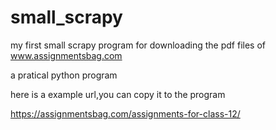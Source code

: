 # small_scrapy
my first small scrapy  program  for downloading the  pdf files of www.assignmentsbag.com

a pratical python program

here is a example url,you can copy it to the program

https://assignmentsbag.com/assignments-for-class-12/
